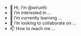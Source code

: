 - 👋 Hi, I’m @wirunfc
- 👀 I’m interested in ...
- 🌱 I’m currently learning ...
- 💞️ I’m looking to collaborate on ...
- 📫 How to reach me ...

<!---
wirunfc/wirunfc is a ✨ special ✨ repository because its `README.md` (this file) appears on your GitHub profile.
You can click the Preview link to take a look at your changes.
--->
